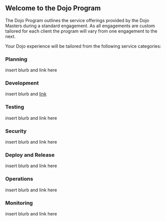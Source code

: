 ## Welcome to the Dojo Program 
The Dojo Program outlines the service offerings provided by the Dojo Masters during a standard engagement.  As all engagements are custom tailored for each client the program will vary from one engagement to the next. 

Your Dojo experience will be tailored from the following service categories:

### Planning
insert blurb and link here

### Development
insert blurb and [link](./development)

### Testing
insert blurb and link here

### Security
insert blurb and link here

### Deploy and Release
insert blurb and link here

### Operations
insert blurb and link here

### Monitoring
insert blurb and link here

